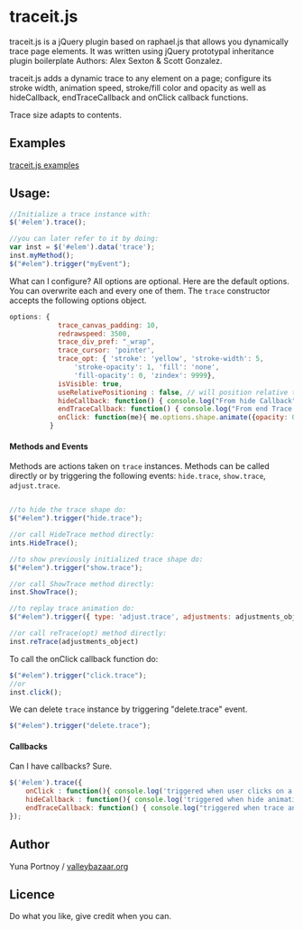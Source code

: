 traceit.js
=======


traceit.js is a jQuery plugin based on raphael.js that allows you dynamically trace page elements.
It was written using jQuery prototypal inheritance plugin boilerplate Authors: Alex Sexton & Scott Gonzalez.

traceit.js adds a dynamic trace to any element on a page; configure its stroke width, animation speed, stroke/fill color and opacity as well as hideCallback, endTraceCallback and onClick callback functions.

Trace size adapts to contents. 

Examples
--------

[traceit.js examples](http://valleybazaar.org/index.html#tracebox)

Usage:
------

```JavaScript
//Initialize a trace instance with:
$('#elem').trace();

//you can later refer to it by doing:
var inst = $('#elem').data('trace');
inst.myMethod();
$("#elem").trigger("myEvent");
```	

What can I configure? All options are optional. Here are the default options. You can overwrite each and every one of them. The ```trace``` constructor accepts the following options object.

```JavaScript
options: {
		    trace_canvas_padding: 10,
		    redrawspeed: 3500,
		    trace_div_pref: "_wrap",
		    trace_cursor: 'pointer',
		    trace_opt: { 'stroke': 'yellow', 'stroke-width': 5, 
        	    'stroke-opacity': 1, 'fill': 'none',
        	    'fill-opacity': 0, 'zindex': 9999},
		    isVisible: true,
		    useRelativePositioning : false, // will position relative to the document by default
		    hideCallback: function() { console.log("From hide Callback") },
		    endTraceCallback: function() { console.log("From end Trace Callback") },
		    onClick: function(me){ me.options.shape.animate({opacity: 0}, 1000, function(){ me.HideTrace(); }); }		
		  }
```

####  Methods and Events
Methods are actions taken on ```trace``` instances.
Methods can be called directly or by triggering the following events: ```hide.trace```, ```show.trace```, ```adjust.trace```.

```JavaScript

//to hide the trace shape do:
$("#elem").trigger("hide.trace");

//or call HideTrace method directly:
ints.HideTrace();

//to show previously initialized trace shape do:
$("#elem").trigger("show.trace");

//or call ShowTrace method directly:
inst.ShowTrace();

//to replay trace animation do:
$("#elem").trigger({ type: 'adjust.trace', adjustments: adjustments_object});

//or call reTrace(opt) method directly:
inst.reTrace(adjustments_object)

```

To call the onClick callback function do:

```JavaScript
$("#elem").trigger("click.trace");
//or
inst.click();
```

We can delete ```trace``` instance by triggering "delete.trace" event. 

```JavaScript
$("#elem").trigger("delete.trace");
```

#### Callbacks
Can I have callbacks? Sure. 

```JavaScript
$('#elem').trace({  
	onClick : function(){ console.log('triggered when user clicks on a trace shape.'); }, 
	hideCallback : function(){ console.log('triggered when hide animation completes.'); },
	endTraceCallback: function() { console.log("triggered when trace animation completes."); },
});

```

Author
------
Yuna Portnoy / [valleybazaar.org](http://valleybazaar.org/)

Licence
-------

Do what you like, give credit when you can.
